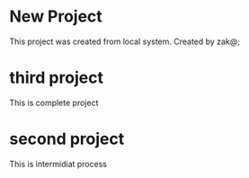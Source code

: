 # New Project 


 This project was created from local system.
 Created by zak@;

 # third project

 This is complete project 
 # second project 

 This is intermidiat process


